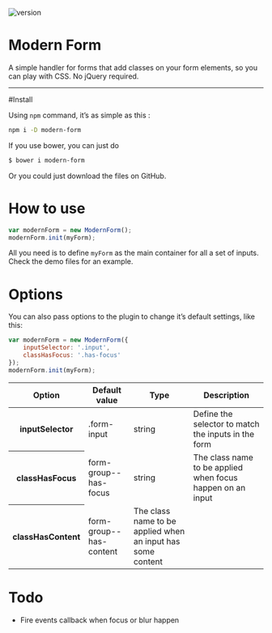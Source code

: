 ![version](https://img.shields.io/badge/version-1.0.0-orange.svg?style=flat-square)

# Modern Form

A simple handler for forms that add classes on your form elements, so you can play with CSS. No jQuery required.

---

#Install

Using `npm` command, it’s as simple as this :
```bash
npm i -D modern-form
```

If you use bower, you can just do

```bash
$ bower i modern-form
```

Or you could just download the files on GitHub.

# How to use

```javascript
var modernForm = new ModernForm();
modernForm.init(myForm);
```

All you need is to define `myForm` as the main container for all a set of inputs. Check the demo files for an example.

# Options

You can also pass options to the plugin to change it’s default settings, like this:

```javascript
var modernForm = new ModernForm({
	inputSelector: '.input',
	classHasFocus: '.has-focus'
});
modernForm.init(myForm);
```

<table>
	<thead>
		<tr>
			<th>Option</th>
			<th>Default value</th>
			<th>Type</th>
			<th>Description</th>
		</tr>
	</thead>
	<tbody>
		<tr>
			<th>inputSelector</th>
			<td>.form-input</td>
			<td>string</td>
			<td>Define the selector to match the inputs in the form</td>
		</tr>
		<tr>
			<th>classHasFocus</th>
			<td>form-group--has-focus</td>
			<td>string</td>
			<td>The class name to be applied when focus happen on an input</td>
		</tr>
		<tr>
			<th>classHasContent</th>
			<td>form-group--has-content</td>
			<td>The class name to be applied when an input has some content</td>
		</tr>
	</tbody>
</table>

# Todo
* Fire events callback when focus or blur happen
